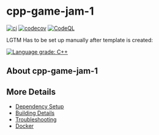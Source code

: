 # cpp-game-jam-1

[![ci](https://github.com/Daedalus451/cpp-game-jam-1/actions/workflows/ci.yml/badge.svg)](https://github.com/Daedalus451/cpp-game-jam-1/actions/workflows/ci.yml)
[![codecov](https://codecov.io/gh/Daedalus451/cpp-game-jam-1/branch/main/graph/badge.svg)](https://codecov.io/gh/Daedalus451/cpp-game-jam-1)
[![CodeQL](https://github.com/Daedalus451/cpp-game-jam-1/actions/workflows/codeql-analysis.yml/badge.svg)](https://github.com/Daedalus451/cpp-game-jam-1/actions/workflows/codeql-analysis.yml)

LGTM Has to be set up manually after template is created:

[![Language grade: C++](https://img.shields.io/lgtm/grade/cpp/github/Daedalus451/cpp-game-jam-1)](https://lgtm.com/projects/g/Daedalus451/cpp-game-jam-1/context:cpp)

## About cpp-game-jam-1



## More Details

 * [Dependency Setup](README_dependencies.md)
 * [Building Details](README_building.md)
 * [Troubleshooting](README_troubleshooting.md)
 * [Docker](README_docker.md)
